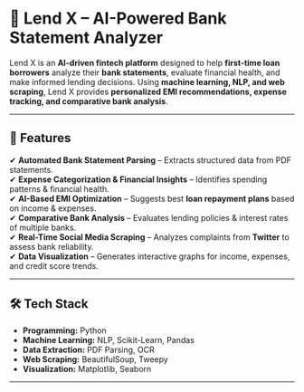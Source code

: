 # 📌 Lend X – AI-Powered Bank Statement Analyzer  

Lend X is an **AI-driven fintech platform** designed to help **first-time loan borrowers** analyze their **bank statements**, evaluate financial health, and make informed lending decisions. Using **machine learning, NLP, and web scraping**, Lend X provides **personalized EMI recommendations, expense tracking, and comparative bank analysis**.  

---

## 🚀 Features  

✔ **Automated Bank Statement Parsing** – Extracts structured data from PDF statements.  
✔ **Expense Categorization & Financial Insights** – Identifies spending patterns & financial health.  
✔ **AI-Based EMI Optimization** – Suggests best **loan repayment plans** based on income & expenses.  
✔ **Comparative Bank Analysis** – Evaluates lending policies & interest rates of multiple banks.  
✔ **Real-Time Social Media Scraping** – Analyzes complaints from **Twitter** to assess bank reliability.  
✔ **Data Visualization** – Generates interactive graphs for income, expenses, and credit score trends.  

---

## 🛠 Tech Stack  

- **Programming:** Python  
- **Machine Learning:** NLP, Scikit-Learn, Pandas  
- **Data Extraction:** PDF Parsing, OCR  
- **Web Scraping:** BeautifulSoup, Tweepy  
- **Visualization:** Matplotlib, Seaborn  

---
